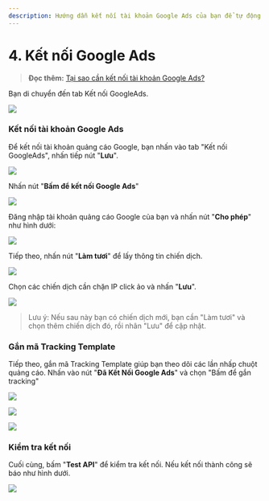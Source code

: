 ```yaml
---
description: Hướng dẫn kết nối tài khoản Google Ads của bạn để tự động chặn IP
---
```


# 4. Kết nối Google Ads

> **Đọc thêm:** [Tại sao cần kết nối tài khoản Google Ads?](https://help.clickgumshoe.com/huong-dan-su-dung-1/cau-hoi-thuong-gap-1)

Bạn di chuyển đến tab Kết nối GoogleAds.

![](../../.gitbook/assets/ket-noi-google.png)

### Kết nối tài khoản Google Ads

Để kết nối tài khoản quảng cáo Google, bạn nhấn vào tab "Kết nối GoogleAds", nhấn tiếp nút "**Lưu**".

![](../../.gitbook/assets/ket-noi-google-ads.png)

Nhấn nút "**Bấm để kết nối Google Ads**"

![](../../.gitbook/assets/ket-noi-ads.png)

Đăng nhập tài khoản quảng cáo Google của bạn và nhấn nút "**Cho phép**" như hình dưới:

![](../../.gitbook/assets/ket-noi-tk-google-ads.png)

Tiếp theo, nhấn nút "**Làm tươi**" để lấy thông tin chiến dịch.

![](../../.gitbook/assets/lam-tuoi.png)

Chọn các chiến dịch cần chặn IP click ảo và nhấn "**Lưu**".

![](../../.gitbook/assets/chon-chien-dich.png)

> Lưu ý: Nếu sau này bạn có chiến dịch mới, bạn cần "Làm tươi" và chọn thêm chiến dịch đó, rồi nhân "Lưu" để cập nhật.

### Gắn mã Tracking Template

Tiếp theo, gắn mã Tracking Template giúp bạn theo dõi các lần nhấp chuột quảng cáo. Nhấn vào nút "**Đã Kết Nối Google Ads**" và chọn "Bấm để gắn tracking"

![](../../.gitbook/assets/gan-ma-tracking.png)

![](../../.gitbook/assets/gan-ma-tracking-ok.png)

![](../../.gitbook/assets/gan-ma-tracking-ok-1.png)

### Kiểm tra kết nối

Cuối cùng, bấm "**Test API**" để kiểm tra kết nối. Nếu kết nối thành công sẽ báo như hình dưới.

![](../../.gitbook/assets/kiem-tra-ket-noi.png)

